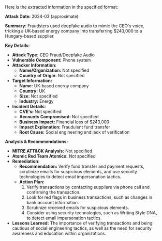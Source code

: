 Here is the extracted information in the specified format:

**Attack Date:** 2024-03 (approximate)

**Summary:** Fraudsters used deepfake audio to mimic the CEO's voice, tricking a UK-based energy company into transferring $243,000 to a Hungary-based supplier.

**Key Details:**

* **Attack Type:** CEO Fraud/Deepfake Audio
* **Vulnerable Component:** Phone system
* **Attacker Information:**
	+ **Name/Organization:** Not specified
	+ **Country of Origin:** Not specified
* **Target Information:**
	+ **Name:** UK-based energy company
	+ **Country:** UK
	+ **Size:** Not specified
	+ **Industry:** Energy
* **Incident Details:**
	+ **CVE's:** Not specified
	+ **Accounts Compromised:** Not specified
	+ **Business Impact:** Financial loss of $243,000
	+ **Impact Explanation:** Fraudulent fund transfer
	+ **Root Cause:** Social engineering and lack of verification

**Analysis & Recommendations:**

* **MITRE ATT&CK Analysis:** Not specified
* **Atomic Red Team Atomics:** Not specified
* **Remediation:**
	+ **Recommendation:** Verify fund transfer and payment requests, scrutinize emails for suspicious elements, and use security technologies to detect email impersonation tactics.
	+ **Action Plan:**
		1. Verify transactions by contacting suppliers via phone call and confirming the transaction.
		2. Look for red flags in business transactions, such as changes in bank account information.
		3. Scrutinize received emails for suspicious elements.
		4. Consider using security technologies, such as Writing Style DNA, to detect email impersonation tactics.
* **Lessons Learned:** The importance of verifying transactions and being cautious of social engineering tactics, as well as the need for security awareness and education within organizations.
